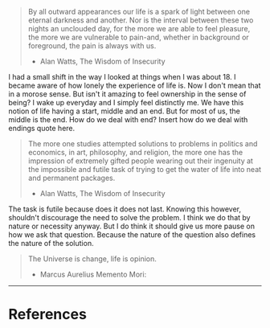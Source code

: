   

> By all outward appearances our life is a spark of light between one eternal darkness and another. Nor is the interval between these two nights an unclouded day, for the more we are able to feel pleasure, the more we are vulnerable to pain-and, whether in background or foreground, the pain is always with us. 
> - Alan Watts, The Wisdom of Insecurity

I had a small shift in the way I looked at things when I was about 18. I became aware of how lonely the experience of life is. Now I don't mean that in a morose sense. But isn't it amazing to feel ownership in the sense of being? I wake up everyday and I simply feel distinctly me. 
We have this notion of life having a start, middle and an end. But for most of us, the middle is the end. How do we deal with end? Insert how do we deal with endings quote here. 

> The more one studies attempted solutions to problems in politics and economics, in art, philosophy, and religion, the more one has the impression of extremely gifted people wearing out their ingenuity at the impossible and futile task of trying to get the water of life into neat and permanent packages.
> - Alan Watts, The Wisdom of Insecurity 

The task is futile because does it does not last. Knowing this however, shouldn't discourage the need to solve the problem. I think we do that by nature or necessity anyway. But I do think it should give us more pause on how we ask that question. Because the nature of the question also defines the nature of the solution. 

> The Universe is change, life is opinion. 
> - Marcus Aurelius 
Memento Mori: 




---
# References

